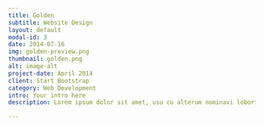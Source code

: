 ```yaml
---
title: Golden
subtitle: Website Design
layout: default
modal-id: 3
date: 2014-07-16
img: golden-preview.png
thumbnail: golden.png
alt: image-alt
project-date: April 2014
client: Start Bootstrap
category: Web Development
intro: Your intro here
description: Lorem ipsum dolor sit amet, usu cu alterum nominavi lobortis. At duo novum diceret. Tantas apeirian vix et, usu sanctus postulant inciderint ut, populo diceret necessitatibus in vim. Cu eum dicam feugiat noluisse.

---
```

